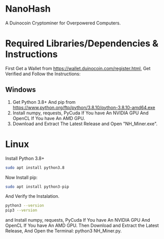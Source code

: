 # NanoHash
A Duinocoin Cryptominer for Overpowered Computers.

# Required Libraries/Dependencies & Instructions
First Get a Wallet from https://wallet.duinocoin.com/register.html, Get Verified and Follow the Instructions:
## Windows
1. Get Python 3.8+ And pip from https://www.python.org/ftp/python/3.8.10/python-3.8.10-amd64.exe
2. Install numpy, requests, PyCuda If You have An NVIDIA GPU And OpenCL If You have An AMD GPU.
3. Download and Extract The Latest Release and Open "NH_Miner.exe".

# Linux
Install Python 3.8+
```bash
sudo apt install python3.8
```

Now Install pip:
```bash
sudo apt install python3-pip
```
And Verify the Instalation.
```bash
python3 --version
pip3 --version
```
and Install numpy, requests, PyCuda If You have An NVIDIA GPU And OpenCL If You have An AMD GPU.
Then Download and Extract the Latest Release, And Open the Terminal:
python3 NH_Miner.py.
